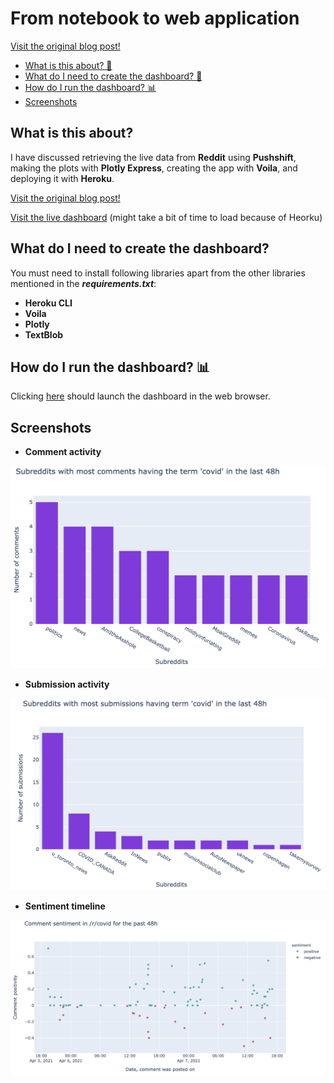 # From notebook to web application

[Visit the original blog post!](https://alamnaquib.medium.com/deploying-jupyter-notebook-as-a-web-app-with-heroku-d157b68bcccc)

* [What is this about? 🤔](#what-is-this-about)
* [What do I need to create the dashboard? 📔](#what-do-i-need-to-create-the-dashboard)
* [How do I run the dashboard? 📊](#how-do-i-run-the-dashboard-bar_chart)
* [Screenshots](#screenshots)


## What is this about?

I have discussed retrieving the live data from __Reddit__ using __Pushshift__, making the plots with __Plotly Express__, creating the app with __Voila__, and deploying it with __Heroku__.

[Visit the original blog post!](https://alamnaquib.medium.com/deploying-jupyter-notebook-as-a-web-app-with-heroku-d157b68bcccc)

[Visit the live dashboard](https://reddit-monitoring-dashboard.herokuapp.com/) (might take a bit of time to load because of Heorku)





## What do I need to create the dashboard? 

You must need to install following libraries apart from the other libraries mentioned in the ___requirements.txt___:
* __Heroku CLI__
* __Voila__
* __Plotly__
* __TextBlob__


## How do I run the dashboard? :bar_chart:

Clicking [here](https://reddit-monitoring-dashboard.herokuapp.com/) should launch the dashboard in the web browser.

## Screenshots
* __Comment activity__

![](images/comment_activity.png)
* __Submission activity__

![](images/submission_activity.png)
* __Sentiment timeline__

![](images/sentiment_timeline.png)


